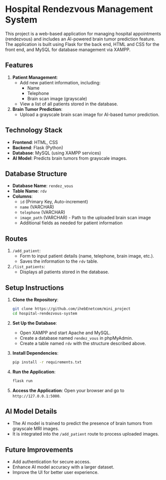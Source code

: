 
# Hospital Rendezvous Management System

This project is a web-based application for managing hospital appointments (rendezvous) and includes an AI-powered brain tumor prediction feature. The application is built using Flask for the back end, HTML and CSS for the front end, and MySQL for database management via XAMPP. 

## Features
1. **Patient Management**:
   - Add new patient information, including:
     - Name
     - Telephone
     - Brain scan image (grayscale)
   - View a list of all patients stored in the database.
2. **Brain Tumor Prediction**:
   - Upload a grayscale brain scan image for AI-based tumor prediction.

## Technology Stack
- **Frontend**: HTML, CSS
- **Backend**: Flask (Python)
- **Database**: MySQL (using XAMPP services)
- **AI Model**: Predicts brain tumors from grayscale images.

## Database Structure
- **Database Name**: `rendez_vous`
- **Table Name**: `rdv`
- **Columns**:
  - `id` (Primary Key, Auto-increment)
  - `name` (VARCHAR)
  - `telephone` (VARCHAR)
  - `image_path` (VARCHAR) - Path to the uploaded brain scan image
  - Additional fields as needed for patient information

## Routes
1. `/add_patient`:
   - Form to input patient details (name, telephone, brain image, etc.).
   - Saves the information to the `rdv` table.
2. `/list_patients`:
   - Displays all patients stored in the database.

## Setup Instructions
1. **Clone the Repository**:
   ```bash
   git clone https://github.com/ihebEnetcom/mini_project
   cd hospital-rendezvous-system
   ```
2. **Set Up the Database**:
   - Open XAMPP and start Apache and MySQL.
   - Create a database named `rendez_vous` in phpMyAdmin.
   - Create a table named `rdv` with the structure described above.

3. **Install Dependencies**:
   ```bash
   pip install -r requirements.txt
   ```

4. **Run the Application**:
   ```bash
   flask run
   ```

5. **Access the Application**:
   Open your browser and go to `http://127.0.0.1:5000`.

## AI Model Details
- The AI model is trained to predict the presence of brain tumors from grayscale MRI images.
- It is integrated into the `/add_patient` route to process uploaded images.

## Future Improvements
- Add authentication for secure access.
- Enhance AI model accuracy with a larger dataset.
- Improve the UI for better user experience.
